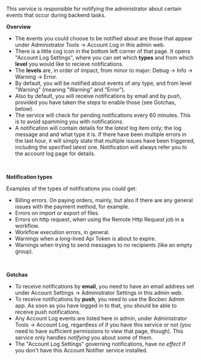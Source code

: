<p>This service is responsible for notifying the administrator about certain events that occur during backend tasks.</p>

<p><b>Overview</b></p>

<ul>
<li>The events you could choose to be notified about are those that appear under Administrator Tools -> Account Log in this admin web.
<li>There is a little cog icon in the bottom left corner of that page. It opens "Account Log Settings", where you can set which <b>types</b> and from which <b>level</b> you would like to recieve notifications.
<li>The <b>levels</b> are, in order of impact, from minor to major: Debug -> Info -> Warning -> Error.
<li>By default, you will be notified about events of <i>any</i> type, and from level "Warning" (meaning "Warning" and "Error").
<li>Also by default, you will receive notifications by email and by push, provided you have taken the steps to enable those (see Gotchas, below).
<li>The service will check for pending notifications every 60 minutes. This is to avoid spamming you with notifications.
<li>A notification will contain details for the <i>latest</i> log item only; the log message and and what type it is. If there have been multiple errors in the last hour, it will simply state that multiple issues have been triggered, including the specified latest one. Notification will always refer you to the account log page for details.
</ul>
<br>

<p><b>Notification types</b></p>

<p>Examples of the types of notifications you could get:</p>

<ul>
<li>Billing errors. On paying orders, mainly, but also if there are any general issues with the payment method, for example.
<li>Errors on import or export of files.
<li>Errors on http request, when using the Remote Http Request job in a workflow.
<li>Workflow execution errors, in general.
<li>Warnings when a long-lived Api Token is about to expire.
<li>Warnings when trying to send messages to no recipients (like an empty group).
</ul>
<br>

<p><b>Gotchas</b></p>

<ul>
<li>To receive notifications by <b>email</b>, you need to have an email address set under Account Settings -> Administrator Settings in this admin web.
<li>To receive notifications by <b>push</b>, you need to use the Bocbec Admin app. As soon as you have logged in to that, you should be able to receive push notifications.
<li>Any Account Log events are listed here in admin, under Administrator Tools -> Account Log, regardless of if you have this service or not (you need to have sufficient permissions to view that page, though). This service only handles <i>notifying</i> you about some of them.
<li>The "Account Log Settings" governing notifications, have <i>no effect</i> if you don't have this Account Notifier service installed.
</ul>

